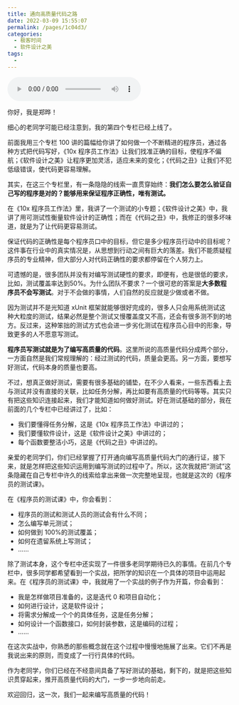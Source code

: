 ```yaml
---
title: 通向高质量代码之路
date: 2022-03-09 15:55:07
permalink: /pages/1c04d3/
categories:
  - 极客时间
  - 软件设计之美
tags:
  - 
---
```

<audio title="第四季回归.通向高质量代码之路" src="https://static001.geekbang.org/resource/audio/04/ea/04a09e73c1eaebe92b7171b120e322ea.mp3" controls="controls"></audio> 
<p>你好，我是郑晔！</p><p>细心的老同学可能已经注意到，我的第四个专栏已经上线了。</p><p>前面我用三个专栏 100 讲的篇幅给你讲了如何做一个不断精进的程序员，通过各种方式把代码写好，《10x 程序员工作法》让我们找准正确的目标，使程序不偏航；《软件设计之美》让程序更加灵活，适应未来的变化；《代码之丑》让我们不犯低级错误，使代码更容易理解。</p><p>其实，在这三个专栏里，有一条隐隐的线索一直贯穿始终：<strong>我们怎么要怎么验证自己写的程序是对的？能够用来保证程序正确性，唯有测试。</strong></p><p>在《10x 程序员工作法》里，我讲了一个测试的小专题；《软件设计之美》中，我讲了用可测试性衡量软件设计的正确性；而在《代码之丑》中，我修正的很多坏味道，就是为了让代码更容易测试。</p><p>保证代码的正确性是每个程序员口中的目标，但它是多少程序员行动中的目标呢？这件事在行业中的真实情况是，从思想到行动之间有巨大的落差。我们不能质疑程序员的专业精神，但大部分人对代码正确性的要求都停留在个人努力上。</p><p>可遗憾的是，很多团队并没有对编写测试硬性的要求，即便有，也是很低的要求，比如，测试覆盖率达到50%。为什么团队不要求？一个很可悲的答案是<strong>大多数程序员不会写测试</strong>。对于不会做的事情，人们自然的反应就是少做或者不做。</p><!-- [[[read_end]]] --><p>因为测试并不是光知道 xUnit 框架就能够很好完成的，很多人只会用系统测试这种大粒度的测试，结果必然是整个测试又慢覆盖度又不高，还会有很多测不到的地方。反过来，这种笨拙的测试方式也会进一步劣化测试在程序员心目中的形象，导致更多的人不愿意写测试。</p><p><strong>程序员写测试就是为了编写高质量的代码</strong>。这里所说的高质量代码分成两个部分，一方面自然是我们常规理解的：经过测试的代码，质量会更高。另一方面，要想写好测试，代码本身的质量也要高。</p><p>不过，想真正做好测试，需要有很多基础的铺垫，在不少人看来，一些东西看上去与测试并没有直接的关联，比如任务分解，再比如要有高质量的代码等等。其实只有把这些知识连接起来，我们才能知道如何做好测试。好在测试基础的部分，我在前面的几个专栏中已经讲过了，比如：</p><ul>
<li>我们要懂得任务分解，这是《10x 程序员工作法》中讲过的；</li>
<li>我们要懂软件设计，这是《软件设计之美》中讲过的；</li>
<li>每个函数要整洁小巧，这是《代码之丑》中讲过的。</li>
</ul><p>亲爱的老同学们，你们已经掌握了打开通向编写高质量代码大门的通行证，接下来，就是怎样把这些知识运用到编写测试的过程中了。所以，这次我就把“测试”这条隐藏在自己专栏中许久的线索给拿出来做一次完整地呈现，也就是这次的《程序员的测试课》。</p><p>在《程序员的测试课》中，你会看到：</p><ul>
<li>程序员的测试和测试人员的测试会有什么不同；</li>
<li>怎么编写单元测试；</li>
<li>如何做到 100%的测试覆盖；</li>
<li>如何在遗留系统上写测试；</li>
<li>……</li>
</ul><p>除了测试本身，这个专栏中还实现了一件很多老同学期待已久的事情。在前几个专栏中，很多同学都希望看到一个实战，把所学的知识在一个具体的项目中运用起来。在《程序员的测试课》中，我就用了一个实战的例子作为开篇，你会看到：</p><ul>
<li>我是怎样做项目准备的，这是迭代 0 和项目自动化；</li>
<li>如何进行设计，这是软件设计；</li>
<li>将需求分解成一个个的具体任务，这是任务分解；</li>
<li>如何设计一个函数接口，如何封装参数，这是编码的过程；</li>
<li>……</li>
</ul><p>在这次实战中，你熟悉的那些概念就在这个过程中慢慢地施展了出来。它们不再是我说出来的原则，而变成了一行行具体的代码。</p><p>作为老同学，你们已经在不经意间具备了写好测试的基础，剩下的，就是把这些知识贯穿起来，推开高质量代码的大门，一步一步地向前走。</p><p>欢迎回归，这一次，我们一起来编写高质量的代码！</p>